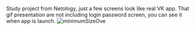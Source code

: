 Study project from Netology, just a few screens look like real VK app. That gif presentation are not including login password screen, you can see it when app is launch.
![minimumSizeOve](https://user-images.githubusercontent.com/118765521/231983547-f83a3bf1-0ae3-4909-a980-66cfb5b25a45.gif)
